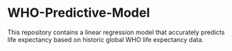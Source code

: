 # WHO-Predictive-Model
This repository contains a linear regression model that accurately predicts life expectancy based on historic global WHO life expectancy data.
